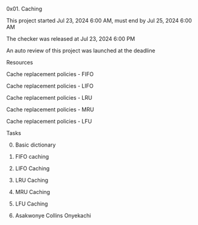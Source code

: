 0x01. Caching

This project started Jul 23, 2024 6:00 AM, must end by Jul 25, 2024 6:00 AM

The checker was released at Jul 23, 2024 6:00 PM

An auto review of this project was launched at the deadline

Resources

Cache replacement policies - FIFO

Cache replacement policies - LIFO

Cache replacement policies - LRU

Cache replacement policies - MRU

Cache replacement policies - LFU

Tasks

0. Basic dictionary

1. FIFO caching

2. LIFO Caching

3. LRU Caching

4. MRU Caching

5. LFU Caching

6. Asakwonye Collins Onyekachi
